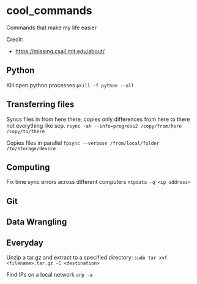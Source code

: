 # cool_commands
Commands that make my life easier

Credit: 
* https://missing.csail.mit.edu/about/

## Python
Kill open python processes
```pkill -f python --all```

## Transferring files
Syncs files in from here there, copies only differences from here to there not everything like scp.
```rsync -ah --info=progress2 /copy/from/here /copy/to/there```

Copies files in parallel 
```fpsync --verbose /from/local/folder /to/storage/device```

## Computing
Fix time sync errors across different computers ```ntpdata -q <ip address>```

## Git

## Data Wrangling

## Everyday
Unzip a tar.gz and extract to a specified directory: ```sudo tar xvf <filename>.tar.gz -C <destination>```

Find IPs on a local network ```arp -a```


